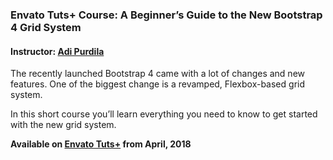 ### Envato Tuts+ Course: A Beginner’s Guide to the New Bootstrap 4 Grid System
#### Instructor: [Adi Purdila](https://tutsplus.com/authors/adi-purdila)

The recently launched Bootstrap 4 came with a lot of changes and new features. One of the biggest change is a revamped, Flexbox-based grid system.

In this short course you’ll learn everything you need to know to get started with the new grid system.

**Available on [Envato Tuts+](https://tutsplus.com/courses) from April, 2018**